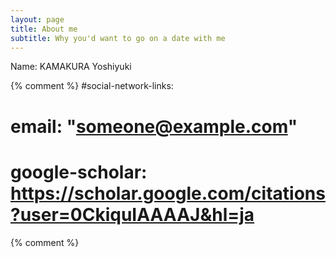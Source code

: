 ```yaml
---
layout: page
title: About me
subtitle: Why you'd want to go on a date with me
---
```


Name: KAMAKURA Yoshiyuki

{% comment %}
#social-network-links:
#  email: "someone@example.com"
#  google-scholar: https://scholar.google.com/citations?user=0CkiquIAAAAJ&hl=ja
{% comment %}
